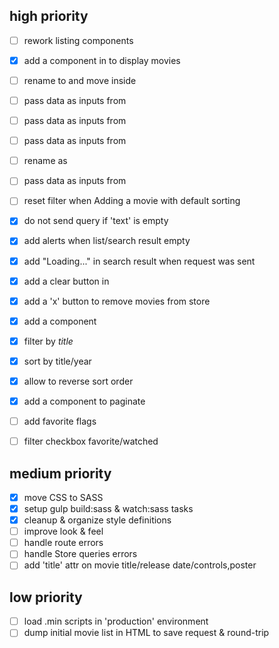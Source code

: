 ## high priority

- [ ] rework listing components
 - [x] add a <movy-grid> component in <movy-list> to display movies
 - [ ] rename <movy-list-item> to <movy-grid-item> and move inside <movy-grid>
 - [ ] pass <movy-grid>   data as inputs from <movy-list>
 - [ ] pass <movy-filter> data as inputs from <movy-list>
 - [ ] pass <movy-pager>  data as inputs from <movy-list>
 - [ ] rename <movy-filter-sort-control> as <movy-sort-control>
 - [ ] pass <movy-sort-control> data as inputs from <movy-list>

- [ ] reset filter when Adding a movie with default sorting
- [x] do not send query if 'text' is empty

- [x] add alerts when list/search result empty
- [x] add "Loading..." in search result when request was sent
- [x] add a clear button in <movy-search>

- [x] add a 'x' button to remove movies from store

- [x] add a <movy-list-filter> component
 - [x] filter by *title*
 - [x] sort by title/year
 - [x] allow to reverse sort order
- [x] add a <movy-list-pager>  component to paginate

- [ ] add favorite flags
- [ ] filter checkbox favorite/watched

## medium priority

- [x] move CSS to SASS
- [x] setup gulp build:sass & watch:sass tasks
- [x] cleanup & organize style definitions
- [ ] improve look & feel
- [ ] handle route errors
- [ ] handle Store queries errors
- [ ] add 'title' attr on movie title/release date/controls,poster

## low priority

- [ ] load .min scripts in 'production' environment
- [ ] dump initial movie list in HTML to save request & round-trip
